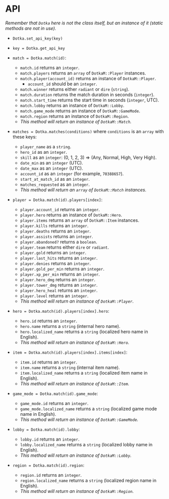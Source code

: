 # API

*Remember that `Dotka` here is not the class itself, but an instance of it 
(static methods are not in use).*

- `Dotka.set_api_key(key)`
- `key = Dotka.get_api_key`

- `match = Dotka.match(id)`:
	- `match.id` returns an `integer`.
	- `match.players` returns an `array` of `DotkaM::Player` instances.
	- `match.player(account_id)` returns an instance of `DotkaM::Player`.
		- `account_id` should be an `integer`.
	- `match.winner` returns either `radiant` or `dire` (`string`).
	- `match.duration` returns the match duration in seconds (`integer`).
	- `match.start_time` returns the start time in seconds (`integer`, UTC).
	- `match.lobby` returns an instance of `DotkaM::Lobby`.
	- `match.game_mode` returns an instance of `DotkaM::GameMode`.
	- `match.region` returns an instance of `DotkaM::Region`.
	- *This method will return an instance of `DotkaM::Match`.*

- `matches = Dotka.matches(conditions)` where `conditions` is an `array` with these keys:
	- `player_name` as a `string`.
	- `hero_id` as an `integer`.
	- `skill` as an `integer`: (0, 1, 2, 3) => (Any, Normal, High, Very High).
	- `date_min` as an `integer` (UTC).
	- `date_max` as an `integer` (UTC).
	- `account_id` as an `integer` (for example, `70388657`).
	- `start_at_match_id` as an `integer`.
	- `matches_requested` as an `integer`.
	- *This method will return an `array` of `DotkaM::Match` instances.*

- `player = Dotka.match(id).players[index]`:
	- `player.account_id` returns an `integer`.
	- `player.hero` returns an instance of `DotkaM::Hero`.
	- `player.items` returns an `array` of `DotkaM::Item` instances.
	- `player.kills` returns an `integer`.
	- `player.deaths` returns an `integer`.
	- `player.assists` returns an `integer`.
	- `player.abandoned?` returns a `boolean`.
	- `player.team` returns either `dire` or `radiant`.
	- `player.gold` returns an `integer`.
	- `player.last_hits` returns an `integer`.
	- `player.denies` returns an `integer`.
	- `player.gold_per_min` returns an `integer`.
	- `player.xp_per_min` returns an `integer`.
	- `player.hero_dmg` returns an `integer`.
	- `player.tower_dmg` returns an `integer`.
	- `player.hero_heal` returns an `integer`.
	- `player.level` returns an `integer`.
	- *This method will return an instance of `DotkaM::Player`.*

- `hero = Dotka.match(id).players[index].hero`:
	- `hero.id` returns an `integer`.
	- `hero.name` returns a `string` (internal hero name).
	- `hero.localized_name` returns a `string` (localized hero name in English).
	- *This method will return an instance of `DotkaM::Hero`.*

- `item = Dotka.match(id).players[index].items[index]`:
	- `item.id` returns an `integer`.
	- `item.name` returns a `string` (internal item name).
	- `item.localized_name` returns a `string` (localized item name in English).
	- *This method will return an instance of `DotkaM::Item`.*

- `game_mode = Dotka.match(id).game_mode`:
	- `game_mode.id` returns an `integer`.
	- `game_mode.localized_name` returns a `string` (localized game mode name in English).
	- *This method will return an instance of `DotkaM::GameMode`.*

- `lobby = Dotka.match(id).lobby`:
	- `lobby.id` returns an `integer`.
	- `lobby.localized_name` returns a `string` (localized lobby name in English).
	- *This method will return an instance of `DotkaM::Lobby`.*

- `region = Dotka.match(id).region`:
	- `region.id` returns an `integer`.
	- `region.localized_name` returns a `string` (localized region name in English).
	- *This method will return an instance of `DotkaM::Region`.*

